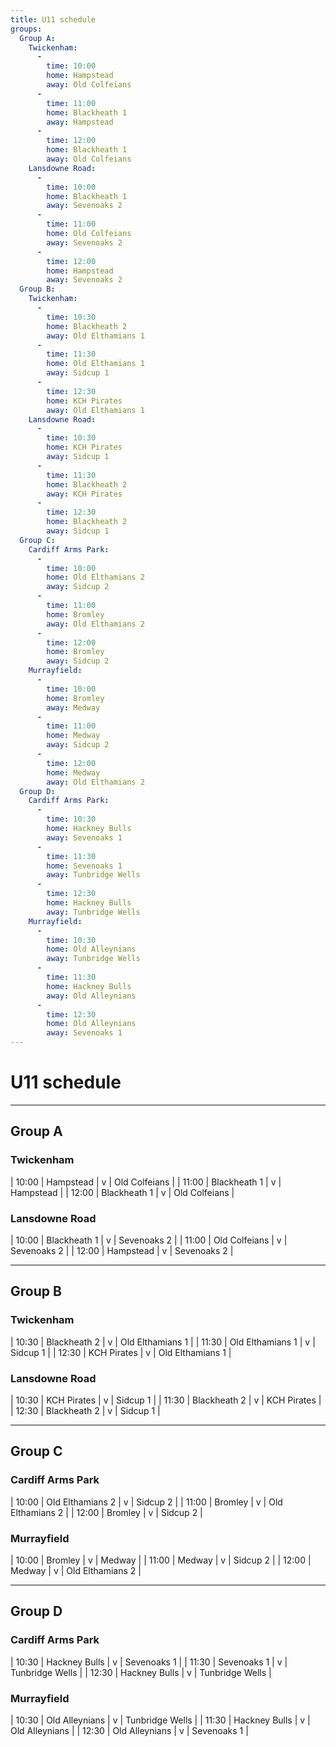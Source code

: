 ```yaml
---
title: U11 schedule
groups:
  Group A:
    Twickenham:
      -
        time: 10:00
        home: Hampstead
        away: Old Colfeians
      -
        time: 11:00
        home: Blackheath 1
        away: Hampstead
      -
        time: 12:00
        home: Blackheath 1
        away: Old Colfeians
    Lansdowne Road:
      -
        time: 10:00
        home: Blackheath 1
        away: Sevenoaks 2
      -
        time: 11:00
        home: Old Colfeians
        away: Sevenoaks 2
      -
        time: 12:00
        home: Hampstead
        away: Sevenoaks 2
  Group B:
    Twickenham:
      -
        time: 10:30
        home: Blackheath 2
        away: Old Elthamians 1
      -
        time: 11:30
        home: Old Elthamians 1
        away: Sidcup 1
      -
        time: 12:30
        home: KCH Pirates
        away: Old Elthamians 1
    Lansdowne Road:
      -
        time: 10:30
        home: KCH Pirates
        away: Sidcup 1
      -
        time: 11:30
        home: Blackheath 2
        away: KCH Pirates
      -
        time: 12:30
        home: Blackheath 2
        away: Sidcup 1
  Group C:
    Cardiff Arms Park:
      -
        time: 10:00
        home: Old Elthamians 2
        away: Sidcup 2
      -
        time: 11:00
        home: Bromley
        away: Old Elthamians 2
      -
        time: 12:00
        home: Bromley
        away: Sidcup 2
    Murrayfield:
      -
        time: 10:00
        home: Bromley
        away: Medway
      -
        time: 11:00
        home: Medway
        away: Sidcup 2
      -
        time: 12:00
        home: Medway
        away: Old Elthamians 2
  Group D:
    Cardiff Arms Park:
      -
        time: 10:30
        home: Hackney Bulls
        away: Sevenoaks 1
      -
        time: 11:30
        home: Sevenoaks 1
        away: Tunbridge Wells
      -
        time: 12:30
        home: Hackney Bulls
        away: Tunbridge Wells
    Murrayfield:
      -
        time: 10:30
        home: Old Alleynians
        away: Tunbridge Wells
      -
        time: 11:30
        home: Hackney Bulls
        away: Old Alleynians
      -
        time: 12:30
        home: Old Alleynians
        away: Sevenoaks 1
---
```

# U11 schedule

---

## Group A

### Twickenham

| 10:00 | Hampstead | v | Old Colfeians |
| 11:00 | Blackheath 1 | v | Hampstead |
| 12:00 | Blackheath 1 | v | Old Colfeians |

### Lansdowne Road

| 10:00 | Blackheath 1 | v | Sevenoaks 2 |
| 11:00 | Old Colfeians | v | Sevenoaks 2 |
| 12:00 | Hampstead | v | Sevenoaks 2 |

---

## Group B

### Twickenham

| 10:30 | Blackheath 2 | v | Old Elthamians 1 |
| 11:30 | Old Elthamians 1 | v | Sidcup 1 |
| 12:30 | KCH Pirates | v | Old Elthamians 1 |

### Lansdowne Road

| 10:30 | KCH Pirates | v | Sidcup 1 |
| 11:30 | Blackheath 2 | v | KCH Pirates |
| 12:30 | Blackheath 2 | v | Sidcup 1 |

---

## Group C

### Cardiff Arms Park

| 10:00 | Old Elthamians 2 | v | Sidcup 2 |
| 11:00 | Bromley | v | Old Elthamians 2 |
| 12:00 | Bromley | v | Sidcup 2 |

### Murrayfield

| 10:00 | Bromley | v | Medway |
| 11:00 | Medway | v | Sidcup 2 |
| 12:00 | Medway | v | Old Elthamians 2 |

---

## Group D

### Cardiff Arms Park

| 10:30 | Hackney Bulls | v | Sevenoaks 1 |
| 11:30 | Sevenoaks 1 | v | Tunbridge Wells |
| 12:30 | Hackney Bulls | v | Tunbridge Wells |

### Murrayfield

| 10:30 | Old Alleynians | v | Tunbridge Wells |
| 11:30 | Hackney Bulls | v | Old Alleynians |
| 12:30 | Old Alleynians | v | Sevenoaks 1 |
